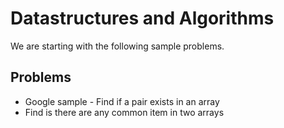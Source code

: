 # Datastructures and Algorithms

We are starting with the following sample problems.

## Problems
- Google sample - Find if a pair exists in an array
- Find is there are any common item in two arrays

